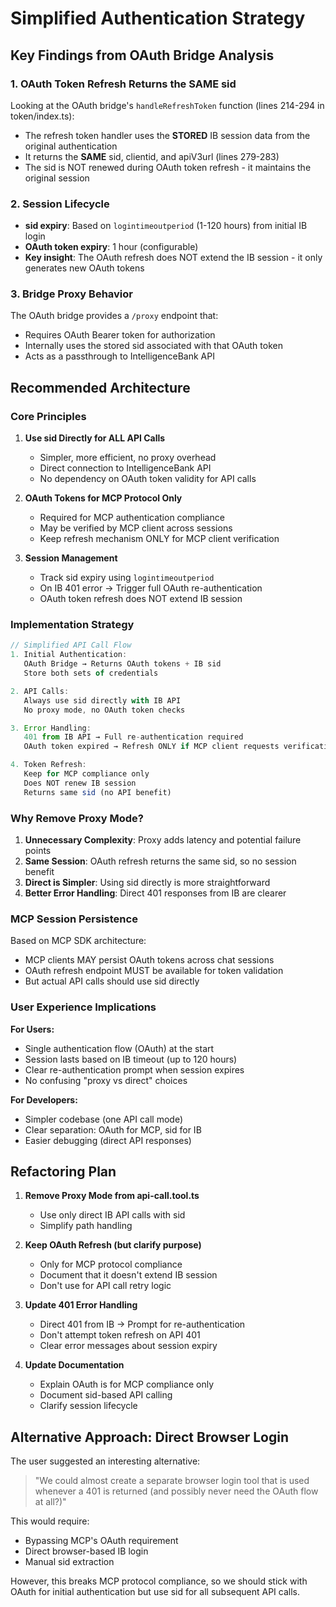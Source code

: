 # Simplified Authentication Strategy

## Key Findings from OAuth Bridge Analysis

### 1. OAuth Token Refresh Returns the SAME sid
Looking at the OAuth bridge's `handleRefreshToken` function (lines 214-294 in token/index.ts):
- The refresh token handler uses the **STORED** IB session data from the original authentication
- It returns the **SAME** sid, clientid, and apiV3url (lines 279-283)
- The sid is NOT renewed during OAuth token refresh - it maintains the original session

### 2. Session Lifecycle
- **sid expiry**: Based on `logintimeoutperiod` (1-120 hours) from initial IB login
- **OAuth token expiry**: 1 hour (configurable)
- **Key insight**: The OAuth refresh does NOT extend the IB session - it only generates new OAuth tokens

### 3. Bridge Proxy Behavior
The OAuth bridge provides a `/proxy` endpoint that:
- Requires OAuth Bearer token for authorization
- Internally uses the stored sid associated with that OAuth token
- Acts as a passthrough to IntelligenceBank API

## Recommended Architecture

### Core Principles

1. **Use sid Directly for ALL API Calls**
   - Simpler, more efficient, no proxy overhead
   - Direct connection to IntelligenceBank API
   - No dependency on OAuth token validity for API calls

2. **OAuth Tokens for MCP Protocol Only**
   - Required for MCP authentication compliance
   - May be verified by MCP client across sessions
   - Keep refresh mechanism ONLY for MCP client verification

3. **Session Management**
   - Track sid expiry using `logintimeoutperiod`
   - On IB 401 error → Trigger full OAuth re-authentication
   - OAuth token refresh does NOT extend IB session

### Implementation Strategy

```typescript
// Simplified API Call Flow
1. Initial Authentication:
   OAuth Bridge → Returns OAuth tokens + IB sid
   Store both sets of credentials

2. API Calls:
   Always use sid directly with IB API
   No proxy mode, no OAuth token checks

3. Error Handling:
   401 from IB API → Full re-authentication required
   OAuth token expired → Refresh ONLY if MCP client requests verification

4. Token Refresh:
   Keep for MCP compliance only
   Does NOT renew IB session
   Returns same sid (no API benefit)
```

### Why Remove Proxy Mode?

1. **Unnecessary Complexity**: Proxy adds latency and potential failure points
2. **Same Session**: OAuth refresh returns the same sid, so no session benefit
3. **Direct is Simpler**: Using sid directly is more straightforward
4. **Better Error Handling**: Direct 401 responses from IB are clearer

### MCP Session Persistence

Based on MCP SDK architecture:
- MCP clients MAY persist OAuth tokens across chat sessions
- OAuth refresh endpoint MUST be available for token validation
- But actual API calls should use sid directly

### User Experience Implications

**For Users:**
- Single authentication flow (OAuth) at the start
- Session lasts based on IB timeout (up to 120 hours)
- Clear re-authentication prompt when session expires
- No confusing "proxy vs direct" choices

**For Developers:**
- Simpler codebase (one API call mode)
- Clear separation: OAuth for MCP, sid for IB
- Easier debugging (direct API responses)

## Refactoring Plan

1. **Remove Proxy Mode from api-call.tool.ts**
   - Use only direct IB API calls with sid
   - Simplify path handling

2. **Keep OAuth Refresh (but clarify purpose)**
   - Only for MCP protocol compliance
   - Document that it doesn't extend IB session
   - Don't use for API call retry logic

3. **Update 401 Error Handling**
   - Direct 401 from IB → Prompt for re-authentication
   - Don't attempt token refresh on API 401
   - Clear error messages about session expiry

4. **Update Documentation**
   - Explain OAuth is for MCP compliance only
   - Document sid-based API calling
   - Clarify session lifecycle

## Alternative Approach: Direct Browser Login

The user suggested an interesting alternative:
> "We could almost create a separate browser login tool that is used whenever a 401 is returned (and possibly never need the OAuth flow at all?)"

This would require:
- Bypassing MCP's OAuth requirement
- Direct browser-based IB login
- Manual sid extraction

However, this breaks MCP protocol compliance, so we should stick with OAuth for initial authentication but use sid for all subsequent API calls.